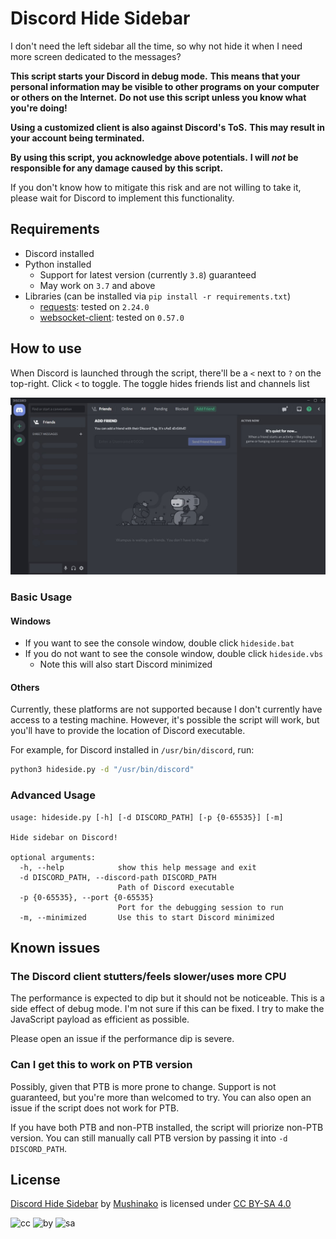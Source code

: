 # Discord Hide Sidebar

I don't need the left sidebar all the time, so why not hide it when I need more screen dedicated to the messages?

**This script starts your Discord in debug mode.**
**This means that your personal information may be visible to other programs on your computer or others on the Internet.**
**Do not use this script unless you know what you're doing!**

**Using a customized client is also against Discord's ToS.**
**This may result in your account being terminated.**

**By using this script, you acknowledge above potentials.**
**I will *not* be responsible for any damage caused by this script.**

If you don't know how to mitigate this risk and are not willing to take it, please wait for Discord to implement this functionality.

## Requirements

* Discord installed
* Python installed
  * Support for latest version (currently `3.8`) guaranteed
  * May work on `3.7` and above
* Libraries (can be installed via `pip install -r requirements.txt`)
  * [requests](https://requests.readthedocs.io/en/master/): tested on `2.24.0`
  * [websocket-client](https://github.com/websocket-client/websocket-client): tested on `0.57.0`

## How to use

When Discord is launched through the script, there'll be a `<` next to `?` on the top-right.
Click `<` to toggle. The toggle hides friends list and channels list

![Example](asset/eg.gif)

### Basic Usage

#### Windows

* If you want to see the console window, double click `hideside.bat`
* If you do not want to see the console window, double click `hideside.vbs`
  * Note this will also start Discord minimized

#### Others

Currently, these platforms are not supported because I don't currently have access to a testing machine.
However, it's possible the script will work, but you'll have to provide the location of Discord executable.

For example, for Discord installed in `/usr/bin/discord`, run:

```bash
python3 hideside.py -d "/usr/bin/discord"
```

### Advanced Usage

```text
usage: hideside.py [-h] [-d DISCORD_PATH] [-p {0-65535}] [-m]

Hide sidebar on Discord!

optional arguments:
  -h, --help            show this help message and exit
  -d DISCORD_PATH, --discord-path DISCORD_PATH
                        Path of Discord executable
  -p {0-65535}, --port {0-65535}
                        Port for the debugging session to run
  -m, --minimized       Use this to start Discord minimized
```

## Known issues

### The Discord client stutters/feels slower/uses more CPU

The performance is expected to dip but it should not be noticeable.
This is a side effect of debug mode. I'm not sure if this can be fixed.
I try to make the JavaScript payload as efficient as possible.

Please open an issue if the performance dip is severe.

### Can I get this to work on PTB version

Possibly, given that PTB is more prone to change.
Support is not guaranteed, but you're more than welcomed to try.
You can also open an issue if the script does not work for PTB.

If you have both PTB and non-PTB installed, the script will priorize non-PTB version.
You can still manually call PTB version by passing it into `-d DISCORD_PATH`.

## License

[Discord Hide Sidebar](https://github.com/Mushinako/Discord-Hide-Sidebar) by [Mushinako](https://github.com/Mushinako) is licensed under [CC BY-SA 4.0](https://creativecommons.org/licenses/by-sa/4.0)

![cc](https://mirrors.creativecommons.org/presskit/icons/cc.svg?ref=chooser-v1) ![by](https://mirrors.creativecommons.org/presskit/icons/by.svg?ref=chooser-v1) ![sa](https://mirrors.creativecommons.org/presskit/icons/sa.svg?ref=chooser-v1)

